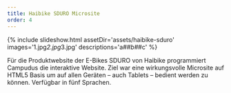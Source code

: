 ```yaml
---
title: Haibike SDURO Microsite
order: 4
---
```


{% include slideshow.html assetDir='assets/haibike-sduro' images='1.jpg*2.jpg*3.jpg' descriptions='a#*#b#*#c' %}

Für die Produktwebsite der E-Bikes SDURO von Haibike programmiert Campudus die interaktive Website. Ziel war eine wirkungsvolle Microsite auf HTML5 Basis um auf allen Geräten – auch Tablets – bedient werden zu können. Verfügbar in fünf Sprachen.
